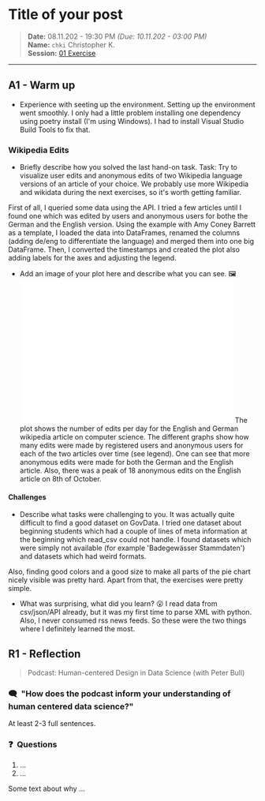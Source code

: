 # Title of your post
> **Date:** 08.11.202 - 19:30 PM *(Due: 10.11.202 - 03:00 PM)*  
> **Name:** `chki` Christopher K.  
> **Session:** [01 Exercise](01_exercise)   
----

## A1 - Warm up

* Experience with seeting up the environment.
Setting up the environment went smoothly. I only had a little problem installing one dependency using poetry install (I'm using Windows). I had to install Visual Studio Build Tools to fix that. 


### Wikipedia Edits

* Briefly describe how you solved the last hand-on task.
Task: Try to visualize user edits and anonymous edits of two Wikipedia language versions of an article of your choice. We probably use more Wikipedia and wikidata during the next exercises, so it's worth getting familiar.

First of all, I queried some data using the API. I tried a few articles until I found one which was edited by users and anonymous users for bothe the German and the English version. Using the example with Amy Coney Barrett as a template, I loaded the data into DataFrames, renamed the columns (adding de/eng to differentiate the language) and merged them into one big DataFrame. Then, I converted the timestamps and created the plot also adding labels for the axes and adjusting the legend.

* Add an image of your plot here and describe what you can see. 🖼️ 
![](edits.png)
The plot shows the number of edits per day for the English and German wikipedia article on computer science. The different graphs show how many edits were made by registered users and anonymous users for each of the two articles over time (see legend).
One can see that more anonymous edits were made for both the German and the English article. Also, there was a peak of 18 anonymous edits on the English article on 8th of October.


#### Challenges
* Describe what tasks were challenging to you.
It was actually quite difficult to find a good dataset on GovData. I tried one dataset about beginning students which had a couple of lines of meta information at the beginning which read_csv could not handle. I found datasets which were simply not available (for example 'Badegewässer Stammdaten') and datasets which had weird formats.

Also, finding good colors and a good size to make all parts of the pie chart nicely visible was pretty hard.
Apart from that, the exercises were pretty simple. 


* What was surprising, what did you learn? 😮 
I read data from csv/json/API already, but it was my first time to parse XML with python.
Also, I never consumed rss news feeds. So these were the two things where I definitely learned the most.


## R1 - Reflection
> Podcast: Human-centered Design in Data Science (with Peter Bull)


### 🗨️&nbsp; "How does the podcast inform your understanding of human centered data science?"  
At least 2-3 full sentences.

### ❓&nbsp; Questions 
1. ...
1. ...

Some text about why ...
